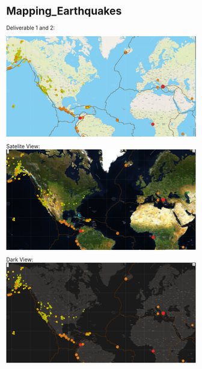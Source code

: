 # Mapping_Earthquakes

Deliverable 1 and 2:

![](https://github.com/DanMarks12/Mapping_Earthquakes/blob/main/deliverable%20jpgs/deliverable_1_and_2.JPG)

Satelite View:
![](https://github.com/DanMarks12/Mapping_Earthquakes/blob/main/deliverable%20jpgs/satelite_view.JPG)


Dark View:
![](https://github.com/DanMarks12/Mapping_Earthquakes/blob/main/deliverable%20jpgs/deliverable_3_dark.JPG)
